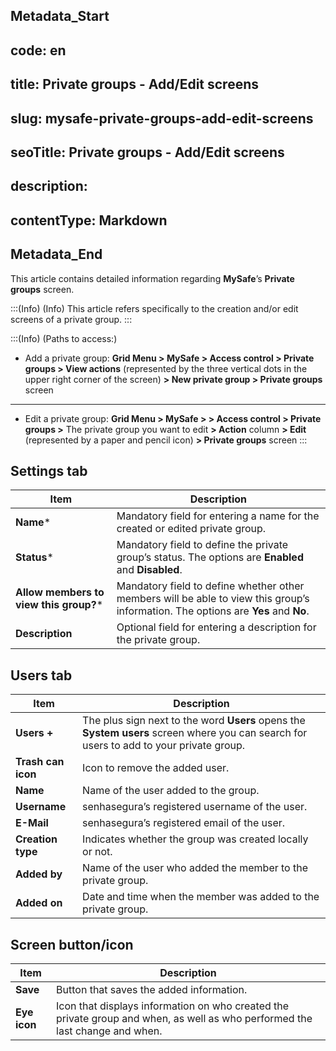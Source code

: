 ## Metadata_Start 
## code: en
## title: Private groups - Add/Edit screens 
## slug: mysafe-private-groups-add-edit-screens 
## seoTitle: Private groups - Add/Edit screens 
## description:  
## contentType: Markdown 
## Metadata_End
This article contains detailed information regarding **MySafe**’s **Private groups** screen. 

:::(Info) (Info)
This article refers specifically to the creation and/or edit screens of a private group.
:::

:::(Info) (Paths to access:)

* Add a private group:
**Grid Menu > MySafe > Access control > Private groups > View actions** (represented by the three vertical dots in the upper right corner of the screen) **> New private group > Private groups** screen 
----

* Edit a private group:
**Grid Menu > MySafe > > Access control > Private groups >** The private group you want to edit **> Action** column **> Edit** (represented by a paper and pencil icon) **> Private groups** screen
:::

## Settings tab



| Item | Description |
| --- | --- |
|**Name*** | Mandatory field for entering a name for the created or edited private group. |
| **Status*** | Mandatory field to define the private group’s status. The options are **Enabled** and **Disabled**. |
| **Allow members to view this group?*** | Mandatory field to define whether other members will be able to view this group’s information. The options are **Yes** and **No**. |
| **Description** | Optional field for entering a description for the private group. |

## Users tab


| Item | Description |
| --- | --- |
| **Users +** | The plus sign next to the word **Users** opens the **System users** screen where you can search for users to add to your private group. |
| **Trash can icon** | Icon to remove the added user. |
| **Name** |  Name of the user added to the group. |
| **Username** | senhasegura’s registered username of the user. |
| **E-Mail** | senhasegura’s registered email of the user. |
| **Creation type** | Indicates whether the group was created locally or not. |
| **Added by** | Name of the user who added the member to the private group. |
| **Added on** | Date and time when the member was added to the private group. |

## Screen button/icon

| Item | Description |
| --- | --- |
| **Save** | Button that saves the added information. |
| **Eye icon** | Icon that displays information on who created the private group and when, as well as who performed the last change and when. |